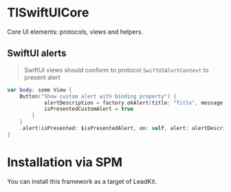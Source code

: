 # TISwiftUICore

Core UI elements: protocols, views and helpers.

## SwiftUI alerts
> SwiftUI views should conform to protocol `SwiftUIAlertContext` to present alert

```swift
var body: some View {
    Button("Show custom alert with binding property") {
            alertDescription = factory.okAlert(title: "Title", message: "Message")
            isPresentedCustomAlert = true
        }
    }
    .alert(isPresented: $isPresentedAlert, on: self, alert: alertDescription)
}
```

# Installation via SPM

You can install this framework as a target of LeadKit.